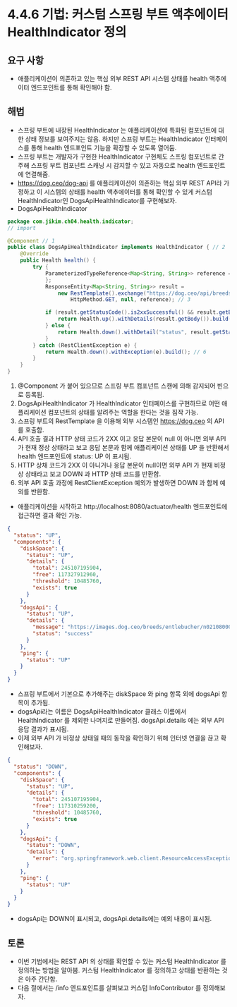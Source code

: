 # 4.4.6 기법: 커스텀 스프링 부트 액추에이터 HealthIndicator 정의
## 요구 사항
- 애플리케이션이 의존하고 있는 핵심 외부 REST API 시스템 상태를 health 액추에이터 엔드포인트를 통해 확인해야 함.

## 해법
- 스프링 부트에 내장된 HealthIndicator 는 애플리케이션에 특화된 컴포넌트에 대한 상태 정보를 보여주지는 않음. 하지만 스프링 부트는 HealthIndicator 인터페이스를 통해 health 엔드포인트 기능을 확장할 수 있도록 열어둠. 
- 스프링 부트는 개발자가 구현한 HealthIndicator 구현체도 스프링 컴포넌트로 간주해 스프링 부트 컴포넌트 스캐닝 시 감지할 수 있고 자동으로 health 엔드포인트에 연결해줌.
- https://dog.ceo/dog-api 를 애플리케이션이 의존하는 핵심 외부 REST API라 가정하고 이 시스템의 상태를 health 액추에이터를 통해 확인할 수 있게 커스텀 HealthIndicator인 DogsApiHealthIndicator를 구현해보자.
- DogsApiHealthIndicator
```java
package com.jikim.ch04.health.indicator;
// import

@Component // 1
public class DogsApiHealthIndicator implements HealthIndicator { // 2
	@Override
	public Health health() {
		try {
			ParameterizedTypeReference<Map<String, String>> reference = new ParameterizedTypeReference<>() {
			};
			ResponseEntity<Map<String, String>> result =
				new RestTemplate().exchange("https://dog.ceo/api/breeds/image/random",
					HttpMethod.GET, null, reference); // 3

			if (result.getStatusCode().is2xxSuccessful() && result.getBody() != null) {
				return Health.up().withDetails(result.getBody()).build(); // 4
			} else {
				return Health.down().withDetail("status", result.getStatusCode()).build(); // 5
			}
		} catch (RestClientException e) {
			return Health.down().withException(e).build(); // 6
		}
	}
}
```
1. @Component 가 붙어 있으므로 스프링 부트 컴포넌트 스캔에 의해 감지되어 빈으로 등록됨.
2. DogsApiHealthIndicator 가 HealthIndicator 인터페이스를 구현하므로 어떤 애플리케이션 컴포넌트의 상태를 알려주는 역할을 한다는 것을 짐작 가능.
3. 스프링 부트의 RestTemplate 을 이용해 외부 시스템인 https://dog.ceo 의 API를 호출함.
4. API 호출 결과 HTTP 상태 코드가 2XX 이고 응답 본문이 null 이 아니면 외부 API 가 현재 정상 상태라고 보고 응답 본문과 함께 애플리케이션 상태를 UP 을 반환해서 health 엔드포인트에 status: UP 이 표시됨.
5. HTTP 상채 코드가 2XX 이 아니거나 응답 본문이 null이면 외부 API 가 현재 비정상 상태라고 보고 DOWN 과 HTTP 상태 코드를 반환함.
6. 외부 API 호출 과정에 RestClientException 예외가 발생하면 DOWN 과 함께 예외를 반환함.
- 애플리케이션을 시작하고 http://localhost:8080/actuator/health 엔드포인트에 접근하면 결과 확인 가능.
```json
{
  "status": "UP",
  "components": {
    "diskSpace": {
      "status": "UP",
      "details": {
        "total": 245107195904,
        "free": 117327912960,
        "threshold": 10485760,
        "exists": true
      }
    },
    "dogsApi": {
      "status": "UP",
      "details": {
        "message": "https://images.dog.ceo/breeds/entlebucher/n02108000_3306.jpg",
        "status": "success"
      }
    },
    "ping": {
      "status": "UP"
    }
  }
}
```
- 스프링 부트에서 기본으로 추가해주는 diskSpace 와 ping 항목 외에 dogsApi 항목이 추가됨.
- dogsApi라는 이름은 DogsApiHealthIndicator 클래스 이름에서 HealthIndicator 를 제외한 나머지로 만들어짐. dogsApi.details 에는 외부 API 응답 결과가 표시됨.
- 이제 외부 API 가 비정상 상태일 때의 동작을 확인하기 위해 인터넷 연결을 끊고 확인해보자.
```json
{
  "status": "DOWN",
  "components": {
    "diskSpace": {
      "status": "UP",
      "details": {
        "total": 245107195904,
        "free": 117310259200,
        "threshold": 10485760,
        "exists": true
      }
    },
    "dogsApi": {
      "status": "DOWN",
      "details": {
        "error": "org.springframework.web.client.ResourceAccessException: I/O error on GET request for \"https://dog.ceo/api/breeds/image/random\": dog.ceo; nested exception is java.net.UnknownHostException: dog.ceo"
      }
    },
    "ping": {
      "status": "UP"
    }
  }
}
```
- dogsApi는 DOWN이 표시되고, dogsApi.details에는 예외 내용이 표시됨.

## 토론
- 이번 기법에서는 REST API 의 상태를 확인할 수 있는 커스텀 HealthIndicator 를 정의하는 방법을 알아봄. 커스텀 HealthIndicator 를 정의하고 상태를 반환하는 것은 아주 간단함.
- 다음 절에서는 /info 엔드포인트를 살펴보고 커스텀 InfoContributor 를 정의해보자.
